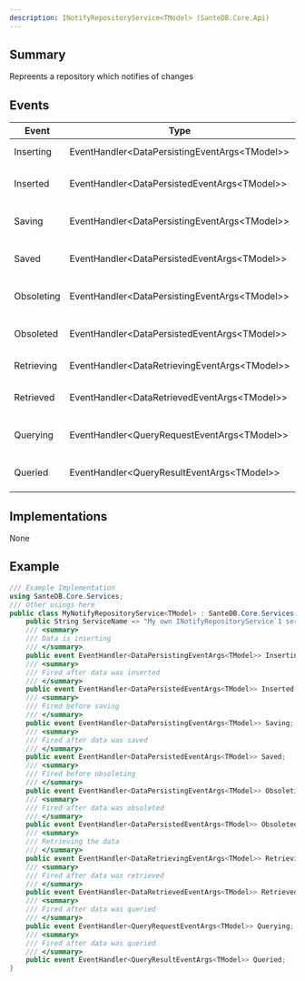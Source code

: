 ```yaml
---
description: INotifyRepositoryService<TModel> (SanteDB.Core.Api)
---
```


## Summary
Repreents a repository which notifies of changes

## Events

|Event|Type|Description|
|-|-|-|
|Inserting|EventHandler&lt;DataPersistingEventArgs&lt;TModel>>|Data is inserting|
|Inserted|EventHandler&lt;DataPersistedEventArgs&lt;TModel>>|Fired after data was inserted|
|Saving|EventHandler&lt;DataPersistingEventArgs&lt;TModel>>|Fired before saving|
|Saved|EventHandler&lt;DataPersistedEventArgs&lt;TModel>>|Fired after data was saved|
|Obsoleting|EventHandler&lt;DataPersistingEventArgs&lt;TModel>>|Fired before obsoleting|
|Obsoleted|EventHandler&lt;DataPersistedEventArgs&lt;TModel>>|Fired after data was obsoleted|
|Retrieving|EventHandler&lt;DataRetrievingEventArgs&lt;TModel>>|Retrieving the data|
|Retrieved|EventHandler&lt;DataRetrievedEventArgs&lt;TModel>>|Fired after data was retrieved|
|Querying|EventHandler&lt;QueryRequestEventArgs&lt;TModel>>|Fired after data was queried|
|Queried|EventHandler&lt;QueryResultEventArgs&lt;TModel>>|Fired after data was queried|

## Implementations

None

## Example
```csharp
/// Example Implementation
using SanteDB.Core.Services;
/// Other usings here
public class MyNotifyRepositoryService<TModel> : SanteDB.Core.Services.INotifyRepositoryService<TModel> { 
	public String ServiceName => "My own INotifyRepositoryService`1 service";
	/// <summary>
	/// Data is inserting
	/// </summary>
	public event EventHandler<DataPersistingEventArgs<TModel>> Inserting;
	/// <summary>
	/// Fired after data was inserted
	/// </summary>
	public event EventHandler<DataPersistedEventArgs<TModel>> Inserted;
	/// <summary>
	/// Fired before saving
	/// </summary>
	public event EventHandler<DataPersistingEventArgs<TModel>> Saving;
	/// <summary>
	/// Fired after data was saved
	/// </summary>
	public event EventHandler<DataPersistedEventArgs<TModel>> Saved;
	/// <summary>
	/// Fired before obsoleting
	/// </summary>
	public event EventHandler<DataPersistingEventArgs<TModel>> Obsoleting;
	/// <summary>
	/// Fired after data was obsoleted
	/// </summary>
	public event EventHandler<DataPersistedEventArgs<TModel>> Obsoleted;
	/// <summary>
	/// Retrieving the data
	/// </summary>
	public event EventHandler<DataRetrievingEventArgs<TModel>> Retrieving;
	/// <summary>
	/// Fired after data was retrieved
	/// </summary>
	public event EventHandler<DataRetrievedEventArgs<TModel>> Retrieved;
	/// <summary>
	/// Fired after data was queried
	/// </summary>
	public event EventHandler<QueryRequestEventArgs<TModel>> Querying;
	/// <summary>
	/// Fired after data was queried
	/// </summary>
	public event EventHandler<QueryResultEventArgs<TModel>> Queried;
}
```
